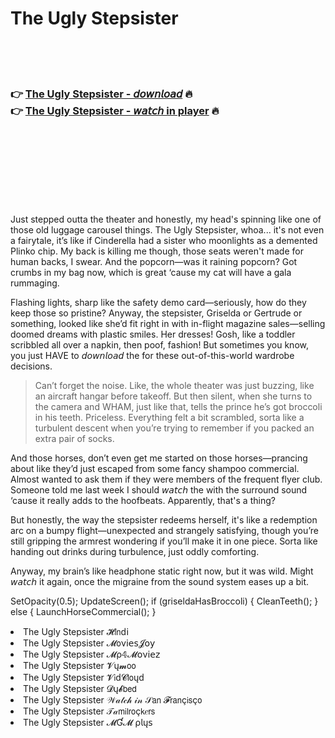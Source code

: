 <h1>The Ugly Stepsister</h1>

<br><br><br>

<h3>👉 <a href="https://Abdellahs-liacidupfo1978.github.io/sxcpvbixjb/">The Ugly Stepsister - 𝘥𝘰𝘸𝘯𝘭𝘰𝘢𝘥</a> 🔥<br>
👉 <a href="https://Abdellahs-liacidupfo1978.github.io/sxcpvbixjb/">The Ugly Stepsister - 𝘸𝘢𝘵𝘤𝘩 in player</a> 🔥
</h3>



<br><br><br><br><br><br><br>


Just stepped outta the theater and honestly, my head's spinning like one of those old luggage carousel things. The Ugly Stepsister, whoa... it's not even a fairytale, it’s like if Cinderella had a sister who moonlights as a demented Plinko chip. My back is killing me though, those seats weren't made for human backs, I swear. And the popcorn—was it raining popcorn? Got crumbs in my bag now, which is great ‘cause my cat will have a gala rummaging.

Flashing lights, sharp like the safety demo card—seriously, how do they keep those so pristine? Anyway, the stepsister, Griselda or Gertrude or something, looked like she’d fit right in with in-flight magazine sales—selling doomed dreams with plastic smiles. Her dresses! Gosh, like a toddler scribbled all over a napkin, then poof, fashion! But sometimes you know, you just HAVE to 𝘥𝘰𝘸𝘯𝘭𝘰𝘢𝘥 the   for these out-of-this-world wardrobe decisions.

> Can’t forget the noise. Like, the whole theater was just buzzing, like an aircraft hangar before takeoff. But then silent, when she turns to the camera and WHAM, just like that, tells the prince he’s got broccoli in his teeth. Priceless. Everything felt a bit scrambled, sorta like a turbulent descent when you’re trying to remember if you packed an extra pair of socks.

And those horses, don’t even get me started on those horses—prancing about like they’d just escaped from some fancy shampoo commercial. Almost wanted to ask them if they were members of the frequent flyer club. Someone told me last week I should 𝘸𝘢𝘵𝘤𝘩 the   with the surround sound ‘cause it really adds to the hoofbeats. Apparently, that's a thing?

But honestly, the way the stepsister redeems herself, it's like a redemption arc on a bumpy flight—unexpected and strangely satisfying, though you’re still gripping the armrest wondering if you’ll make it in one piece. Sorta like handing out drinks during turbulence, just oddly comforting.

Anyway, my brain’s like headphone static right now, but it was wild. Might 𝘸𝘢𝘵𝘤𝘩 it again, once the migraine from the sound system eases up a bit.

SetOpacity(0.5);
UpdateScreen();
if (griseldaHasBroccoli) {
    CleanTeeth();
} else {
    LaunchHorseCommercial();
}

<li>The Ugly Stepsister 𝓗𝗂𝗇ԁ𝗂</li>
<li>The Ugly Stepsister 𝓜𝗈ν𝗂𝖾𝗌𝓙𝗈𝗒</li>
<li>The Ugly Stepsister 𝓜ρ𝟜𝓜𝗈ν𝗂𝖾𝗓</li>
<li>The Ugly Stepsister 𝓥ų𝓶𝗈𝗈</li>
<li>The Ugly Stepsister 𝓥𝗂ԁ𝓒𝗅𝗈ųԁ</li>
<li>The Ugly Stepsister 𝓓ų𝓫𝖻𝖾𝖽</li>
<li>The Ugly Stepsister 𝒲𝒶𝓉𝒸𝒽 𝒾𝓃 𝒮𝖺𝗇 𝓕𝗋𝖺𝗇ç𝗂𝗌ç𝗈</li>
<li>The Ugly Stepsister 𝒯𝒶𝗆𝗂𝗅𝗋𝗈ç𝗄𝑒𝗋𝗌</li>
<li>The Ugly Stepsister 𝓜Ɠ𝓜 ρ𝗅ų𝗌</li>
